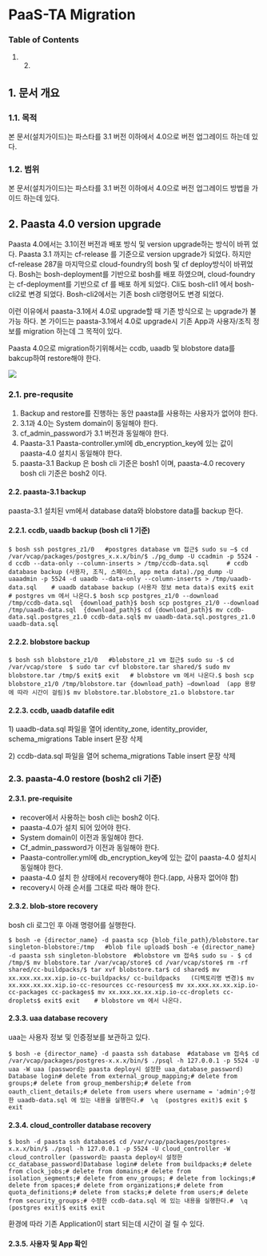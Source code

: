 # PaaS-TA Migration

### Table of Contents <a id="table-of-contents"></a>

1. 2. 
## 1. 문서 개요 <a id="1"></a>

### 1.1. 목적 <a id="1-1"></a>

본 문서\(설치가이드\)는 파스타를 3.1 버전 이하에서 4.0으로 버전 업그레이드 하는데 있다.

### 1.2. 범위 <a id="1-2"></a>

본 문서\(설치가이드\)는 파스타를 3.1 버전 이하에서 4.0으로 버전 업그레이드 방법을 가이드 하는데 있다.

## 2. Paasta 4.0 version upgrade <a id="2-paasta-4-0-version-upgrade"></a>

Paasta 4.0에서는 3.1이전 버전과 배포 방식 및 version upgrade하는 방식이 바뀌 었다. Paasta 3.1 까지는 cf-release 를 기준으로 version upgrade가 되었다. 하지만 cf-release 287을 마지막으로 cloud-foundry의 bosh 및 cf deploy방식이 바뀌었다. Bosh는 bosh-deployment를 기반으로 bosh를 배포 하였으며, cloud-foundry는 cf-deployment를 기반으로 cf 를 배포 하게 되었다. Cli도 bosh-cli1 에서 bosh-cli2로 변경 되었다. Bosh-cli2에서는 기존 bosh cli명령어도 변경 되었다.

이런 이유에서 paasta-3.1에서 4.0로 upgrade할 때 기존 방식으로 는 upgrade가 불가능 하다. 본 가이드는 paasta-3.1에서 4.0로 upgrade시 기존 App과 사용자/조직 정보를 migration 하는데 그 목적이 있다.

Paasta 4.0으로 migration하기위해서는 ccdb, uaadb 및 blobstore data를 bakcup하여 restore해야 한다.

![](https://gblobscdn.gitbook.com/assets%2F-MUwPz1AA_o-VOi2V3xJ%2Fsync%2Fb5db986f0657b0535b6d895b4917e5594a68114f.png?alt=media)

### 2.1. pre-requsite <a id="2-1-pre-requsite"></a>

1. Backup and restore를 진행하는 동안 paasta를 사용하는 사용자가 없어야 한다.
2. 3.1과 4.0는 System domain이 동일해야 한다.
3. cf\_admin\_password가 3.1 버전과 동일해야 한다.
4. Paasta-3.1 Paasta-controller.yml에 db\_encryption\_key에 있는 값이 paasta-4.0 설치시 동일해야 한다.
5. paasta-3.1 Backup 은 bosh cli 기준은 bosh1 이며, paasta-4.0 recovery bosh cli 기준은 bosh2 이다.

#### 2.2. paasta-3.1 backup <a id="2-2-paasta-3-1-backup"></a>

paasta-3.1 설치된 vm에서 database data와 blobstore data를 backup 한다.

#### 2.2.1. ccdb, uaadb backup \(bosh cli 1 기준\) <a id="2-2-1-ccdb-uaadb-backup-bosh-cli-1"></a>

```text
$ bosh ssh postgres_z1/0   #postgres database vm 접근$ sudo su –$ cd /var/vcap/packages/postgres_x.x.x/bin/$ ./pg_dump -U ccadmin -p 5524 -d ccdb --data-only --column-inserts > /tmp/ccdb-data.sql     # ccdb database backup (사용자, 조직, 스페이스, app meta data)./pg_dump -U uaaadmin -p 5524 -d uaadb --data-only --column-inserts > /tmp/uaadb-data.sql    # uaadb database backup (사용자 정보 meta data)​$ exit$ exit   # postgres vm 에서 나온다.​$ bosh scp postgres_z1/0 --download  /tmp/ccdb-data.sql  {download_path}$ bosh scp postgres_z1/0 --download  /tmp/uaadb-data.sql  {download_path}$ cd {download_path}$ mv ccdb-data.sql.postgres_z1.0 ccdb-data.sql$ mv uaadb-data.sql.postgres_z1.0 uaadb-data.sql
```

#### 2.2.2. blobstore backup <a id="2-2-2-blobstore-backup"></a>

```text
$ bosh ssh blobstore_z1/0   #blobstore_z1 vm 접근$ sudo su -$ cd /var/vcap/store  $ sudo tar cvf blobstore.tar shared/$ sudo mv blobstore.tar /tmp/​$ exit$ exit   # blobstore vm 에서 나온다.​$ bosh scp blobstore_z1/0 /tmp/blobstore.tar {download_path} –download  (app 용량에 따라 시간이 걸림)​$ mv blobstore.tar.blobstore_z1.o blobstore.tar
```

#### 2.2.3. ccdb, uaadb datafile edit <a id="2-2-3-ccdb-uaadb-datafile-edit"></a>

1\) uaadb-data.sql 파일을 열어 identity\_zone, identity\_provider, schema\_migrations Table insert 문장 삭제

2\) ccdb-data.sql 파일을 열어 schema\_migrations Table insert 문장 삭제

### 2.3. paasta-4.0 restore \(bosh2 cli 기준\) <a id="2-3-paasta-4-0-restore-bosh2-cli"></a>

#### 2.3.1. pre-requisite <a id="2-3-1-pre-requisite"></a>

* recover에서 사용하는 bosh cli는 bosh2 이다.
* paasta-4.0가 설치 되어 있어야 한다.
* System domain이 이전과 동일해야 한다.
* Cf\_admin\_password가 이전과 동일해야 한다.
* Paasta-controller.yml에 db\_encryption\_key에 있는 값이 paasta-4.0 설치시 동일해야 한다.
* paasta-4.0 설치 한 상태에서 recovery해야 한다.\(app, 사용자 없어야 함\)
* recovery시 아래 순서를 그대로 따라 해야 한다.

#### 2.3.2. blob-store recovery <a id="2-3-2-blob-store-recovery"></a>

bosh cli 로그인 후 아래 명령어를 실행한다.

```text
$ bosh -e {director_name} -d paasta scp {blob_file_path}/blobstore.tar singleton-blobstore:/tmp   #blob file upload​$ bosh -e {director_name}  -d paasta ssh singleton-blobstore  #blobstore vm 접속$ sudo su - $ cd /tmp/$ mv blobstore.tar /var/vcap/store$ cd /var/vcap/store$ rm -rf shared/cc-buildpacks/$ tar xvf blobstore.tar$ cd shared​$ mv xx.xxx.xx.xx.xip.io-cc-buildpacks/ cc-buildpacks   (디렉토리명 변경)$ mv xx.xxx.xx.xx.xip.io-cc-resources cc-resources$ mv xx.xxx.xx.xx.xip.io-cc-packages cc-packages$ mv xx.xxx.xx.xx.xip.io-cc-droplets cc-droplets$ exit$ exit    # blobstore vm 에서 나온다.
```

#### 2.3.3. uaa database recovery <a id="2-3-3-uaa-database-recovery"></a>

uaa는 사용자 정보 및 인증정보를 보관하고 있다.

```text
$ bosh -e {director_name} -d paasta ssh database  #database vm 접속$ cd /var/vcap/packages/postgres-x.x.x/bin/$ ./psql -h 127.0.0.1 -p 5524 -U uaa -W uaa (password는 paasta deploy시 설정한 uaa_database_password)​Database login# delete from external_group_mapping;# delete from groups;# delete from group_membership;# delete from oauth_client_details;# delete from users where username = 'admin';​​수정한 uaadb-data.sql 에 있는 내용을 실행한다.#  \q  (postgres exit)​$ exit $ exit
```

#### 2.3.4. cloud\_controller database recovery <a id="2-3-4-cloud_controller-database-recovery"></a>

```text
$ bosh -d paasta ssh database$ cd /var/vcap/packages/postgres-x.x.x/bin/$ ./psql -h 127.0.0.1 -p 5524 -U cloud_controller -W cloud_controller (password는 paasta deploy시 설정한 cc_database_password)​Database login# delete from buildpacks;# delete from clock_jobs;# delete from domains;# delete from isolation_segments;# delete from env_groups; # delete from lockings;# delete from spaces;# delete from organizations;# delete from quota_definitions;# delete from stacks;# delete from users;# delete from security_groups;​# 수정한 ccdb-data.sql 에 있는 내용을 실행한다.#  \q  (postgres exit)$ exit$ exit
```

환경에 따라 기존 Application이 start 되는데 시간이 걸 릴 수 있다.

#### 2.3.5. 사용자 및 App 확인 <a id="2-3-5-app"></a>

